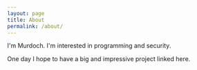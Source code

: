 ```yaml
---
layout: page
title: About
permalink: /about/
---
```


I'm Murdoch.  I'm interested in programming and security.

One day I hope to have a big and impressive project linked here.
